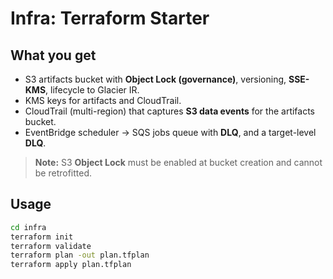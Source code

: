 # Infra: Terraform Starter

## What you get
- S3 artifacts bucket with **Object Lock (governance)**, versioning, **SSE-KMS**, lifecycle to Glacier IR.
- KMS keys for artifacts and CloudTrail.
- CloudTrail (multi-region) that captures **S3 data events** for the artifacts bucket.
- EventBridge scheduler → SQS jobs queue with **DLQ**, and a target-level **DLQ**.

> **Note:** S3 **Object Lock** must be enabled at bucket creation and cannot be retrofitted.

## Usage
```bash
cd infra
terraform init
terraform validate
terraform plan -out plan.tfplan
terraform apply plan.tfplan
